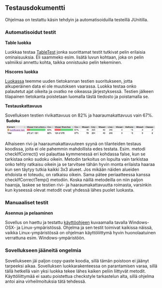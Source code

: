 ## Testausdokumentti
Ohjelmaa on testattu käsin tehdyin ja automatisoiduilla testeillä JUnitilla.

### Automatisoidut testit
**Table luokka**

Luokkaa testaa [TableTest](https://github.com/SamiP7/ot-harjoitustyo/blob/master/Sudoku/src/test/java/logictests/TableTest.java) jonka suorittamat testit tutkivat pelin erilaisia ominaisuuksia. Eli saammeko esim. lisätä luvun kohtaan, joka on pelin valmiiksi annettu kohta, taikka onnistuuko pelin tekeminen.

**Hiscores luokka**

[Luokassa](https://github.com/SamiP7/ot-harjoitustyo/blob/master/Sudoku/src/test/java/logictests/HiscoresTest.java) teemme uuden tietokannan testien suoritukseen, jotta alkuperäinen data ei ole muutoksen vaarassa. Luokka testaa onko palautetut ajat oikeita ja ovatko ne oikeassa järjestyksessä. Testien jälkeen tilapainen tietokanta poistetaan luomalla tästä tiedosto ja poistamalla se.

**Testauskattavuus**

Sovelluksen testien rivikattavuus on 82% ja haaraumakattavuus vain 67%.
![](https://github.com/SamiP7/ot-harjoitustyo/blob/master/dokumentaatio/kuvat/testikattavuus.png)

Alhaiseen rivi-ja haaraumakattavuuteen syynä on tilanteiden testaus koodissa, joita ei ole pahemmin mahdollista edes testata. Esim. metodi checkIfCorrect() voi palauttaa kymmenessä eri kohdassa false, kun se tarkistaa onko sudoku oikein. Metodin tarkoitus on lopulta vain tarkistaa onko tehty ratkaisu oikein ja se tarvitsee tähän hyvin monta erilaista haaraa kun sen täytyy tutkia kaikki 3x3 alueet. Jos mikään näiden alueiden ehdoista ei toteudu, on ratkaisu oikein. Sama pätee periaatteessa kanssa checkIfCorrectTemp() metodiin. Koska näillä metodeilla on niin paljon haaroja, laskee se testien rivi- ja haaraumakattavuutta roimasta, varsinkin kun kyseessä olevat metodit ovat yhdessä lähes puolet luokasta.

### Manuaaliset testit

**Asennus ja pelaaminen**

Sovellus on haettu ja testattu [käyttöohjeen](https://github.com/SamiP7/ot-harjoitustyo/blob/master/dokumentaatio/kayttoohje.md) kuvaamalla tavalla Windows- OSX- ja Linux-ympäristössä. Ohjelma ja sen testit toimivat kaikissa näissä, vaikka Linux-ympäristössä on ohjelman käyttöliittymä hyvin huonolaatuinen verrattuna esim. Windows-ympäristöön.

### Sovellukseen jääneitä ongelmia

Sovellukseen jäi paljon copy-paste koodia, sillä tämän poistoon ei jäänyt tarpeeksi aikaa. Sovelluksen luokkarakenteessa on parantamisen varaa, sillä tällä hetkellä vain yksi luokka tekee lähes kaiken peliin liittyvät metodit. Käyttöliittymää ei saatu poistettua checkstyle tarkastelun alta, sillä ohjelma antoi aina virheilmoituksia tätä tehdessä.
